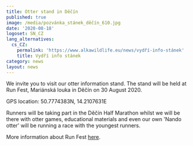 ```yaml
---
title: Otter stand in Děčín
published: true
image: /media/pozvánka_stánek_děčín_610.jpg
date: '2020-08-18'
logoset: SN_CZ
lang_alternatives:
  cs_CZ:
    permalink: 'https://www.alkawildlife.eu/news/vydří-info-stánek'
    title: Vydří info stánek
category: news
layout: news
---
```

We invite you to visit our otter information stand. The stand will be held at Run Fest, Mariánská louka in Děčín on 30 August 2020.

GPS location: 50.7774383N, 14.2107631E

Runners will be taking part in the Děčín Half Marathon whilst we will be there with otter games, educational materials and even our own 'Nando otter' will be running a race with the youngest runners.

More information about Run Fest [here](http://konkordia-decin.cz/decin-run-fest/).
